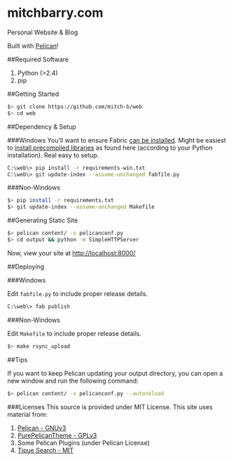 mitchbarry.com
==============

Personal Website & Blog

Built with [Pelican](http://getpelican.com)!

##Required Software
1. Python (>2.4)
1. pip

##Getting Started

```bash
$> git clone https://github.com/mitch-b/web
$> cd web
```

##Dependency & Setup

###Windows
You'll want to ensure Fabric [can be installed](http://docs.fabfile.org/en/1.4.3/installation.html). Might be easiest to [install precompiled libraries](http://www.voidspace.org.uk/python/modules.shtml#pycrypto) as found here (according to your Python installation). Real easy to setup.

```bash
C:\web\> pip install -r requirements-win.txt
C:\web\> git update-index --assume-unchanged fabfile.py
```

###Non-Windows
```bash
$> pip install -r requirements.txt
$> git update-index --assume-unchanged Makefile
```

##Generating Static Site

```bash
$> pelican content/ -s pelicanconf.py
$> cd output && python -m SimpleHTTPServer
```

Now, view your site at [http://localhost:8000/](http://localhost:8000)

##Deploying

###Windows

Edit `fabfile.py` to include proper release details.

```bash
C:\web\> fab publish
```

###Non-Windows

Edit `Makefile` to include proper release details.

```bash
$> make rsync_upload
```

##Tips

If you want to keep Pelican updating your output directory, you can open a new window and run the following command:

```bash
$> pelican content/ -s pelicanconf.py --autoreload
```

###Licenses
This source is provided under MIT License.
This site uses material from:

1. [Pelican - GNUv3](https://github.com/getpelican/pelican/blob/master/LICENSE)
1. [PurePelicanTheme - GPLv3](https://github.com/PurePelicanTheme/pure/blob/master/LICENSE)
1. Some Pelican Plugins (under Pelican License)
1. [Tipue Search - MIT](http://www.tipue.com/search/docs/#license)
